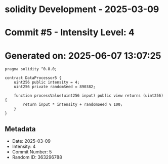 ﻿# solidity Development - 2025-03-09
# Commit #5 - Intensity Level: 4
# Generated on: 2025-06-07 13:07:25
```solidity
pragma solidity ^0.8.0;

contract DataProcessor5 {
    uint256 public intensity = 4;
    uint256 private randomSeed = 890382;

    function processValue(uint256 input) public view returns (uint256) {
        return input * intensity + randomSeed % 100;
    }
}
```
## Metadata
- Date: 2025-03-09
- Intensity: 4
- Commit Number: 5
- Random ID: 363296788
